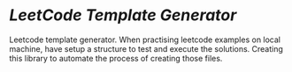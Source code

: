 # _LeetCode Template Generator_

Leetcode template generator. When practising leetcode examples on local machine, have setup a structure to test and execute the solutions. Creating this library to automate the process of creating those files.
